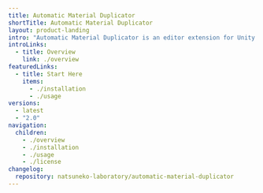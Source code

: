 ```yaml
---
title: Automatic Material Duplicator
shortTitle: Automatic Material Duplicator
layout: product-landing
intro: "Automatic Material Duplicator is an editor extension for Unity to duplicate materials automatically when you duplicate GameObjects."
introLinks:
  - title: Overview
    link: ./overview
featuredLinks:
  - title: Start Here
    items:
      - ./installation
      - ./usage
versions:
  - latest
  - "2.0"
navigation:
  children:
    - ./overview
    - ./installation
    - ./usage
    - ./license
changelog:
  repository: natsuneko-laboratory/automatic-material-duplicator
---
```

